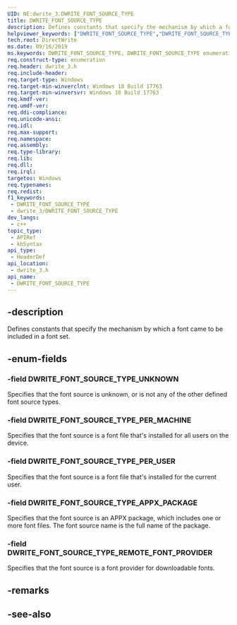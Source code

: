 ```yaml
---
UID: NE:dwrite_3.DWRITE_FONT_SOURCE_TYPE
title: DWRITE_FONT_SOURCE_TYPE
description: Defines constants that specify the mechanism by which a font came to be included in a font set.
helpviewer_keywords: ["DWRITE_FONT_SOURCE_TYPE","DWRITE_FONT_SOURCE_TYPE enumeration [Direct Write]","directwrite.dwrite_font_source_type","dwrite_3/DWRITE_FONT_SOURCE_TYPE"]
tech.root: DirectWrite
ms.date: 09/16/2019
ms.keywords: DWRITE_FONT_SOURCE_TYPE, DWRITE_FONT_SOURCE_TYPE enumeration [Direct Write], directwrite.dwrite_font_source_type, dwrite_3/DWRITE_FONT_SOURCE_TYPE
req.construct-type: enumeration
req.header: dwrite_3.h
req.include-header: 
req.target-type: Windows
req.target-min-winverclnt: Windows 10 Build 17763
req.target-min-winversvr: Windows 10 Build 17763
req.kmdf-ver: 
req.umdf-ver: 
req.ddi-compliance: 
req.unicode-ansi: 
req.idl: 
req.max-support: 
req.namespace: 
req.assembly: 
req.type-library: 
req.lib: 
req.dll: 
req.irql: 
targetos: Windows
req.typenames: 
req.redist: 
f1_keywords:
 - DWRITE_FONT_SOURCE_TYPE
 - dwrite_3/DWRITE_FONT_SOURCE_TYPE
dev_langs:
 - c++
topic_type:
 - APIRef
 - kbSyntax
api_type:
 - HeaderDef
api_location:
 - dwrite_3.h
api_name:
 - DWRITE_FONT_SOURCE_TYPE
---
```


## -description

Defines constants that specify the mechanism by which a font came to be included in a font set.

## -enum-fields

### -field DWRITE_FONT_SOURCE_TYPE_UNKNOWN

Specifies that the font source is unknown, or is not any of the other defined font source types.

### -field DWRITE_FONT_SOURCE_TYPE_PER_MACHINE

Specifies that the font source is a font file that's installed for all users on the device.

### -field DWRITE_FONT_SOURCE_TYPE_PER_USER

Specifies that the font source is a font file that's installed for the current user.

### -field DWRITE_FONT_SOURCE_TYPE_APPX_PACKAGE

Specifies that the font source is an APPX package, which includes one or more font files. The font source name is the full name of the package.

### -field DWRITE_FONT_SOURCE_TYPE_REMOTE_FONT_PROVIDER

Specifies that the font source is a font provider for downloadable fonts.

## -remarks

## -see-also

